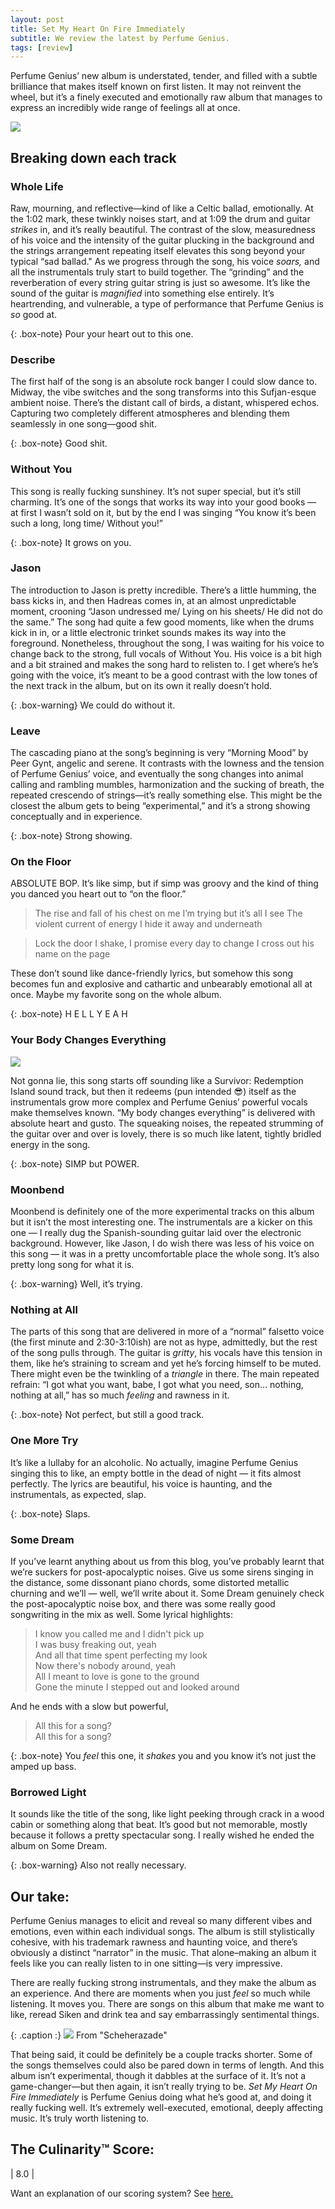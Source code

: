 ```yaml
---
layout: post
title: Set My Heart On Fire Immediately
subtitle: We review the latest by Perfume Genius. 
tags: [review]
---
```


Perfume Genius’ new album is understated, tender, and filled with a subtle brilliance that makes itself known on first listen. It may not reinvent the wheel, but it’s a finely executed and emotionally raw album that manages to express an incredibly wide range of feelings all at once. 


![](https://ourculturemag.com/wp-content/uploads/2020/05/perfume-genius-artwork-696x696.jpg)


[](https://ourculturemag.com/wp-content/uploads/2020/05/perfume-genius-artwork-696x696.jpg)

## Breaking down each track

### Whole Life ###
Raw, mourning, and reflective—kind of like a Celtic ballad, emotionally. At the 1:02 mark, these  twinkly noises start, and at 1:09 the drum and guitar *strikes* in, and it’s really beautiful. The contrast of the slow, measuredness of his voice and the intensity of the guitar plucking in the background and the strings arrangement repeating itself elevates this song beyond your typical “sad ballad." As we progress through the song, his voice *soars,* and all the instrumentals truly start to build together. The “grinding” and the reverberation of every string guitar string is just so  awesome. It’s like the sound of the guitar is *magnified* into something else entirely. It’s heartrending, and vulnerable, a type of performance that Perfume Genius is *so* good at. 

{: .box-note} 
Pour your heart out to this one. 

### Describe ###
The first half of the song is an absolute rock banger I could slow dance to. Midway, the vibe switches and the song transforms into this Sufjan-esque ambient noise. There’s the distant call of birds, a distant, whispered echos. Capturing two completely different atmospheres and blending them seamlessly in one song—good shit. 

{: .box-note} 
Good shit. 

### Without You ###
This song is really fucking sunshiney. It’s not super special, but it’s still charming. It’s one of the songs that works its way into your good books — at first I wasn’t sold on it, but by the end I was singing “You know it’s been such a long, long time/ Without you!” 

{: .box-note} 
It grows on you. 

### Jason ###
The introduction to Jason is pretty incredible. There’s a little humming, the bass kicks in, and then Hadreas comes in, at an almost unpredictable moment, crooning “Jason undressed me/ Lying on his sheets/ He did not do the same.” The song had quite a few good moments, like when the drums kick in in, or a little electronic trinket sounds makes its way into the foreground. Nonetheless, throughout the song, I was waiting for his voice to change back to the strong, full vocals of Without You. His voice is a bit high and a bit strained and makes the song hard to relisten to. I get where’s he’s going with the voice, it’s meant to be a good contrast with the low tones of the next track in the album, but on its own it really doesn’t hold. 

{: .box-warning} 
We could do without it. 

### Leave ###
The cascading piano at the song’s beginning is very “Morning Mood” by Peer Gynt, angelic and serene. It contrasts with the lowness and the tension of Perfume Genius’ voice, and eventually the song changes into animal calling and rambling mumbles, harmonization and the sucking of breath, the repeated crescendo of strings—it’s really something else. This might be the closest the album gets to being “experimental,” and it’s a strong showing conceptually and in experience. 

{: .box-note} 
Strong showing. 

### On the Floor ###
ABSOLUTE BOP. It’s like simp, but if simp was groovy and the kind of thing you danced you heart out to “on the floor.” 


> The rise and fall of his chest on me
> I’m trying but it’s all I see
> The violent current of energy
> I hide it away and underneath


> Lock the door
> I shake, I promise every day to change
> I cross out his name on the page

These don’t sound like dance-friendly lyrics, but somehow this song becomes fun and explosive and cathartic and unbearably emotional all at once. Maybe my favorite song on the whole album.

{: .box-note} 
H E L L Y E A H

### Your Body Changes Everything ###

![](https://i1.wp.com/www.tvequals.com/wp-content/uploads/2011/03/SURVIVOR-REDEMPTION-ISLAND-10-Episode-3.jpg?fit=500%2C333&ssl=1)

[](https://www.google.com/url?sa=i&url=https%3A%2F%2Fwww.tvequals.com%2F2011%2F03%2F02%2Fsurvivor-redemption-island-2011-episode-3%2F&psig=AOvVaw2JfPZ9GX0049vznRmsbLZv&ust=1590289013762000&source=images&cd=vfe&ved=0CAIQjRxqFwoTCOjvo7P-yOkCFQAAAAAdAAAAABAJ)

Not gonna lie, this song starts off sounding like a Survivor: Redemption Island sound track, but then it redeems (pun intended 😎) itself as the instrumentals grow more complex and Perfume Genius’ powerful vocals make themselves known.  “My body changes everything” is delivered with absolute heart and gusto. The squeaking noises, the repeated strumming of the guitar over and over is lovely, there is so much like latent, tightly bridled energy in the song. 

{: .box-note} 
SIMP but POWER. 

### Moonbend ###
Moonbend is definitely one of the more experimental tracks on this album but it isn’t the most interesting one. The instrumentals are a kicker on this one — I really dug the Spanish-sounding guitar laid over the electronic background. However, like Jason, I do wish there was less of his voice on this song — it was in a pretty uncomfortable place the whole song. It’s also pretty long song for what it is.

{: .box-warning} 
Well, it’s trying. 

### Nothing at All ###
The parts of this song that are delivered in more of a “normal” falsetto voice (the first minute and 2:30-3:10ish) are not as hype, admittedly, but the rest of the song pulls through. The guitar is *gritty*, his vocals have this tension in them, like he’s straining to scream and yet he’s forcing himself to be muted. There might even be the twinkling of a *triangle* in there. The main repeated refrain: “I got what you want, babe, I got what you need, son… nothing, nothing at all,” has so much *feeling* and rawness in it. 

{: .box-note} 
Not perfect, but still a good track.  

### One More Try ###
It’s like a lullaby for an alcoholic. No actually, imagine Perfume Genius singing this to like, an empty bottle in the dead of night — it fits almost perfectly. The lyrics are beautiful, his voice is haunting, and the instrumentals, as expected, slap. 

{: .box-note}
Slaps. 

### Some Dream ###
If you’ve learnt anything about us from this blog, you’ve probably learnt that we’re suckers for post-apocalyptic noises. Give us some sirens singing in the distance, some dissonant piano chords, some distorted metallic churning and we’ll — well, we’ll write about it. Some Dream genuinely check the post-apocalyptic noise box, and there was some really good songwriting in the mix as well. Some lyrical highlights:

> I know you called me and I didn't pick up<br>
> I was busy freaking out, yeah<br>
> And all that time spent perfecting my look<br>
> Now there's nobody around, yeah<br>
> All I meant to love is gone to the ground<br>
> Gone the minute I stepped out and looked around

And he ends with a slow but powerful, 

> All this for a song?<br>
> All this for a song?

{: .box-note} 
You *feel* this one, it *shakes* you and you know it’s not just the amped up bass. 

### Borrowed Light ###
It sounds like the title of the song, like light peeking through crack in a wood cabin or something along that beat. It’s good but not memorable, mostly because it follows a pretty spectacular song. I really wished he ended the album on Some Dream. 

{: .box-warning} 
Also not really necessary. 

## Our take:

Perfume Genius manages to elicit and reveal so many different vibes and emotions, even within each individual songs. The album is still stylistically cohesive, with his trademark rawness and haunting voice, and there’s obviously a distinct “narrator” in the music. That alone–making an album it feels like you can really listen to in one sitting—is very impressive. 

There are really fucking strong instrumentals, and they make the album as an experience. And there are moments when you just *feel* so much while listening. It moves you. There are songs on this album that make me want to like, reread Siken and drink tea and say embarrassingly sentimental things. 


{: .caption :}
![](https://paper-attachments.dropbox.com/s_591EF673885ACC08A89A4D322CE073D7847B0D589494769199B81227ACD60921_1590202089405_image.png)
From "Scheherazade"


That being said, it could be definitely be a couple tracks shorter. Some of the songs themselves could also be pared down in terms of length. And this album isn’t experimental, though it dabbles at the surface of it. It’s not a game-changer—but then again, it isn’t really trying to be.  *Set My Heart On Fire Immediately* is Perfume Genius doing what he’s good at, and doing it really fucking well. It’s extremely well-executed, emotional, deeply affecting music. It’s truly worth listening to. 


## The Culinarity™ Score: 

| 8.0 |

Want an explanation of our scoring system? See [here.](https://musicalculinarists.github.io/scoring/)


